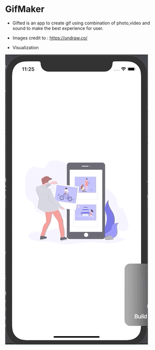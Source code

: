 # GifMaker

- Gifted is an app to create gif using combination of photo,video and sound to make the best experience for user.











- Images credit to : https://undraw.co/







- Visualization

 ![](Gifted.gif)







